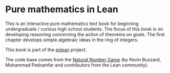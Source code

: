 # Pure mathematics in Lean

This is an interactive pure mathematics text book for beginning undergraduate / curious high school students. The focus of this book is on developing reasoning concerning the action of theorems on goals. The first chapter develops simple algebraic ideas in the ring of integers.

This book is part of the [exlean](https://exlean.org) project.

The code base comes from the [Natural Number Game](https://www.ma.imperial.ac.uk/~buzzard/xena/natural_number_game/) (by Kevin Buzzard, Mohammad Pedramfar and contributors from the Lean community). 
